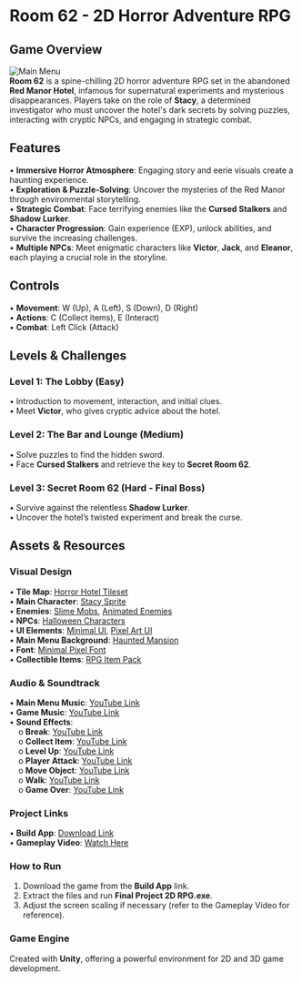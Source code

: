 # Room 62 - 2D Horror Adventure RPG
## Game Overview
![Main Menu](/Main-Menu.jpg)   
**Room 62** is a spine-chilling 2D horror adventure RPG set in the abandoned **Red Manor Hotel**, infamous for supernatural experiments and mysterious disappearances. Players take on the role of **Stacy**, a determined investigator who must uncover the hotel's dark secrets by solving puzzles, interacting with cryptic NPCs, and engaging in strategic combat.

## Features
•	**Immersive Horror Atmosphere**: Engaging story and eerie visuals create a haunting experience.  
•	**Exploration & Puzzle-Solving**: Uncover the mysteries of the Red Manor through environmental storytelling.  
•	**Strategic Combat**: Face terrifying enemies like the **Cursed Stalkers** and **Shadow Lurker**.  
•	**Character Progression**: Gain experience (EXP), unlock abilities, and survive the increasing challenges.  
•	**Multiple NPCs**: Meet enigmatic characters like **Victor**, **Jack**, and **Eleanor**, each playing a crucial role in the storyline.

## Controls
•	**Movement**: W (Up), A (Left), S (Down), D (Right)  
•	**Actions**: C (Collect items), E (Interact)  
•	**Combat**: Left Click (Attack)  

## Levels & Challenges

### Level 1: The Lobby (Easy)
•	Introduction to movement, interaction, and initial clues.  
•	Meet **Victor**, who gives cryptic advice about the hotel.

### Level 2: The Bar and Lounge (Medium)
•	Solve puzzles to find the hidden sword.  
•	Face **Cursed Stalkers** and retrieve the key to **Secret Room 62**.

### Level 3: Secret Room 62 (Hard - Final Boss)
•	Survive against the relentless **Shadow Lurker**.  
•	Uncover the hotel’s twisted experiment and break the curse.

## Assets & Resources

### Visual Design
•	**Tile Map**: [Horror Hotel Tileset](https://faycrest.itch.io/horror-hotel)  
•	**Main Character**: [Stacy Sprite](https://sscary.itch.io/the-adventurer-female)  
•	**Enemies**: [Slime Mobs](https://craftpix.net/freebies/free-slime-mobs-pixel-art-top-down-sprite-pack/), [Animated Enemies](https://10kstudios.itch.io/top-down-enemy-animated-8-directions)  
•	**NPCs**: [Halloween Characters](https://ismartal.itch.io/2d-animated-halloween-characters)  
•	**UI Elements**: [Minimal UI](https://etahoshi.itch.io/minimal-fantasy-gui-by-eta), [Pixel Art UI](https://mounirtohami.itch.io/pixel-art-gui-elements)  
•	**Main Menu Background**: [Haunted Mansion](https://media.pxlart.com/b058706d-retro-pixel-art-of-a-spooky-haunted-mansion-inspired-by-thumbnail.jpg)  
•	**Font**: [Minimal Pixel Font](https://mounirtohami.itch.io/minimalpixel-font)  
•	**Collectible Items**: [RPG Item Pack](https://alexs-assets.itch.io/16x16-rpg-item-pack)  

### Audio & Soundtrack
•	**Main Menu Music**: [YouTube Link](https://www.youtube.com/watch?v=EwjJBR9ZE84)  
•	**Game Music**: [YouTube Link](https://www.youtube.com/watch?v=u9WsZoceais)  
•	**Sound Effects**:  
&nbsp;&nbsp;&nbsp;&nbsp;o **Break**: [YouTube Link](https://www.youtube.com/watch?v=CeKL4sPWFeY)  
&nbsp;&nbsp;&nbsp;&nbsp;o **Collect Item**: [YouTube Link](https://www.youtube.com/watch?v=AFYWsbUSasw)  
&nbsp;&nbsp;&nbsp;&nbsp;o **Level Up**: [YouTube Link](https://www.youtube.com/watch?v=P_u0k2uElHI)  
&nbsp;&nbsp;&nbsp;&nbsp;o **Player Attack**: [YouTube Link](https://www.youtube.com/watch?v=RbfajunbniU)  
&nbsp;&nbsp;&nbsp;&nbsp;o **Move Object**: [YouTube Link](https://www.youtube.com/watch?v=edBK5pZj7-k)  
&nbsp;&nbsp;&nbsp;&nbsp;o **Walk**: [YouTube Link](https://www.youtube.com/watch?v=uzOuZVy1nmg)  
&nbsp;&nbsp;&nbsp;&nbsp;o **Game Over**: [YouTube Link](https://www.youtube.com/watch?v=sq2FYgb8TOY)

### Project Links
•	**Build App**: [Download Link](https://drive.google.com/drive/folders/1tsXR4Re2IQT_-KUNxbbBPOC8-aajQ3KP?usp=sharing)  
•	**Gameplay Video**: [Watch Here](https://drive.google.com/drive/folders/1gGN6NGF46s1f20cxflW7GPwXENrtnETa?usp=sharing)  

### How to Run
1.	Download the game from the **Build App** link.  
2.	Extract the files and run **Final Project 2D RPG.exe**.  
3.	Adjust the screen scaling if necessary (refer to the Gameplay Video for reference).

### Game Engine
Created with **Unity**, offering a powerful environment for 2D and 3D game development.






